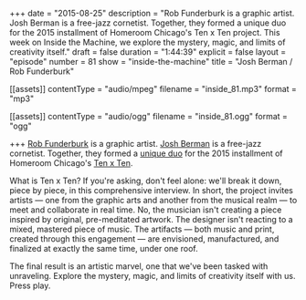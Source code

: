 +++
date = "2015-08-25"
description = "Rob Funderburk is a graphic artist. Josh Berman is a free-jazz cornetist. Together, they formed a unique duo for the 2015 installment of Homeroom Chicago's Ten x Ten project. This week on Inside the Machine, we explore the mystery, magic, and limits of creativity itself."
draft = false
duration = "1:44:39"
explicit = false
layout = "episode"
number = 81
show = "inside-the-machine"
title = "Josh Berman / Rob Funderburk"

[[assets]]
  contentType = "audio/mpeg"
  filename = "inside_81.mp3"
  format = "mp3"

[[assets]]
  contentType = "audio/ogg"
  filename = "inside_81.ogg"
  format = "ogg"

+++
[Rob Funderburk](http://robfunderburk.com) is a graphic artist. [Josh Berman](http://joshberman.net) is a free-jazz cornetist. Together, they formed a [unique duo](http://www.tenxtenchicago.com/2015/08/ten-x-ten-2015-rob-funderburk-josh.html) for the 2015 installment of Homeroom Chicago's [Ten x Ten](http://www.tenxtenchicago.com).

What is Ten x Ten? If you're asking, don't feel alone: we'll break it down, piece by piece, in this comprehensive interview. In short, the project invites artists &mdash; one from the graphic arts and another from the musical realm &mdash; to meet and collaborate in real time. No, the musician isn't creating a piece inspired by original, pre-meditated artwork. The designer isn't reacting to a mixed, mastered piece of music. The artifacts &mdash; both music and print, created through this engagement &mdash; are envisioned, manufactured, and finalized at exactly the same time, under one roof.

The final result is an artistic marvel, one that we've been tasked with unraveling. Explore the mystery, magic, and limits of creativity itself with us. Press play.
